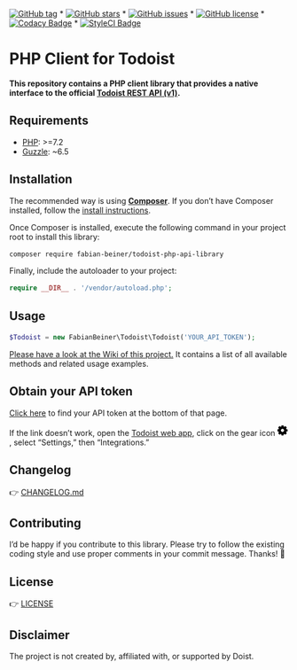 [![GitHub tag](https://img.shields.io/github/tag/FabianBeiner/Todoist-PHP-API-Library.svg)](https://github.com/FabianBeiner/Todoist-PHP-API-Library/tags) * [![GitHub stars](https://img.shields.io/github/stars/FabianBeiner/Todoist-PHP-API-Library.svg)](https://github.com/FabianBeiner/Todoist-PHP-API-Library/stargazers) * [![GitHub issues](https://img.shields.io/github/issues/FabianBeiner/Todoist-PHP-API-Library.svg)](https://github.com/FabianBeiner/Todoist-PHP-API-Library/issues) * [![GitHub license](https://img.shields.io/github/license/FabianBeiner/Todoist-PHP-API-Library.svg)](https://github.com/FabianBeiner/Todoist-PHP-API-Library/blob/master/LICENSE) * [![Codacy Badge](https://api.codacy.com/project/badge/Grade/a8cad853a2b041a896753b4dda5659ad)](https://www.codacy.com/app/FabianBeiner/Todoist-PHP-API-Library?utm_source=github.com&amp;utm_medium=referral&amp;utm_content=FabianBeiner/Todoist-PHP-API-Library&amp;utm_campaign=Badge_Grade) * [![StyleCI Badge](https://styleci.io/repos/28313097/shield)](https://styleci.io/repos/28313097/)

# PHP Client for Todoist

**This repository contains a PHP client library that provides a native interface to the official 
[Todoist REST API (v1)](https://developer.todoist.com/rest/v1/).**

## Requirements

- [PHP](https://php.net/): >=7.2
- [Guzzle](https://github.com/guzzle/guzzle): ~6.5

## Installation

The recommended way is using **[Composer](https://getcomposer.org/)**. If you don’t have Composer installed, follow the [install instructions](hhttps://getcomposer.org/doc/00-intro.md#installation-linux-unix-macos).

Once Composer is installed, execute the following command in your project root to install this library:

```sh
composer require fabian-beiner/todoist-php-api-library
```

Finally, include the autoloader to your project:

```php
require __DIR__ . '/vendor/autoload.php';
```

## Usage

```php
$Todoist = new FabianBeiner\Todoist\Todoist('YOUR_API_TOKEN');
```

[Please have a look at the Wiki of this project.](https://github.com/FabianBeiner/Todoist-PHP-API-Library/wiki) It contains a list of all available methods and related usage examples.

## Obtain your API token

[Click here](https://todoist.com/prefs/integrations) to find your API token at the bottom of that page.

If the link doesn’t work, open the [Todoist web app](https://todoist.com/app), click on the gear icon ![gear icon image](.github/gear-icon.png), select “Settings,” then “Integrations.”

## Changelog

👉 [CHANGELOG.md](https://github.com/FabianBeiner/Todoist-PHP-API-Library/blob/master/CHANGELOG.md)

## Contributing
I’d be happy if you contribute to this library. Please try to follow the existing coding style and use proper comments in your commit message. Thanks! 🙇 

## License

👉 [LICENSE](https://github.com/FabianBeiner/Todoist-PHP-API-Library/blob/master/LICENSE)

## Disclaimer

The project is not created by, affiliated with, or supported by Doist.
